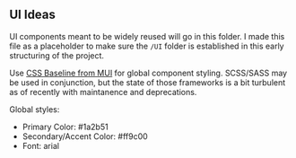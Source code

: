 ## UI Ideas

UI components meant to be widely reused will go in this folder. I made this file as a placeholder to make sure the `/UI` folder is established in this early structuring of the project.

Use [CSS Baseline from MUI](https://material-ui.com/components/css-baseline/) for global component styling. SCSS/SASS may be used in conjunction, but the state of those frameworks is a bit turbulent as of recently with maintanence and deprecations.

Global styles: 
-    Primary Color: #1a2b51
-    Secondary/Accent Color: #ff9c00
-    Font: arial
